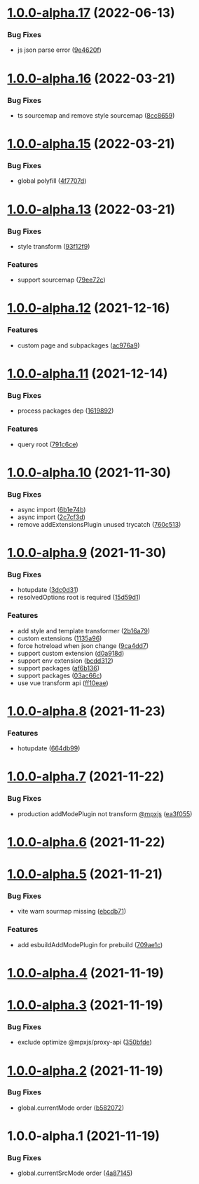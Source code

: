 # [1.0.0-alpha.17](https://github.com/mater1996/vite-plugin-mpx/compare/1.0.0-alpha.16...1.0.0-alpha.17) (2022-06-13)


### Bug Fixes

* js json parse error ([9e4620f](https://github.com/mater1996/vite-plugin-mpx/commit/9e4620ff38e0d09356b9672941313a5605ae0074))

# [1.0.0-alpha.16](https://github.com/mater1996/vite-plugin-mpx/compare/1.0.0-alpha.15...1.0.0-alpha.16) (2022-03-21)


### Bug Fixes

* ts sourcemap and remove style sourcemap ([8cc8659](https://github.com/mater1996/vite-plugin-mpx/commit/8cc8659f556c343cbddfed2f3d49b1243838853b))

# [1.0.0-alpha.15](https://github.com/mater1996/vite-plugin-mpx/compare/1.0.0-alpha.13...1.0.0-alpha.15) (2022-03-21)


### Bug Fixes

* global polyfill ([4f7707d](https://github.com/mater1996/vite-plugin-mpx/commit/4f7707d6ed0955f1a013885a691f2c6794aa627f))

# [1.0.0-alpha.13](https://github.com/mater1996/vite-plugin-mpx/compare/1.0.0-alpha.12...1.0.0-alpha.13) (2022-03-21)


### Bug Fixes

* style transform ([93f12f9](https://github.com/mater1996/vite-plugin-mpx/commit/93f12f97b5a241c2d52aba589f22bc1835a3fa4d))


### Features

* support sourcemap ([79ee72c](https://github.com/mater1996/vite-plugin-mpx/commit/79ee72c2221ec7fe5f70bd898a124da50701cb07))

# [1.0.0-alpha.12](https://github.com/mater1996/vite-plugin-mpx/compare/1.0.0-alpha.11...1.0.0-alpha.12) (2021-12-16)


### Features

* custom page and subpackages ([ac976a9](https://github.com/mater1996/vite-plugin-mpx/commit/ac976a9302f08b79bc3f9b8236e9699aa3db0a49))

# [1.0.0-alpha.11](https://github.com/mater1996/vite-plugin-mpx/compare/1.0.0-alpha.10...1.0.0-alpha.11) (2021-12-14)


### Bug Fixes

* process packages dep ([1619892](https://github.com/mater1996/vite-plugin-mpx/commit/1619892c4428d9be95d24198e366a17ba804a9fd))


### Features

* query root ([791c6ce](https://github.com/mater1996/vite-plugin-mpx/commit/791c6cee83e9186a6d5397760cf4858e382988d0))

# [1.0.0-alpha.10](https://github.com/mater1996/vite-plugin-mpx/compare/1.0.0-alpha.9...1.0.0-alpha.10) (2021-11-30)


### Bug Fixes

* async import ([6b1e74b](https://github.com/mater1996/vite-plugin-mpx/commit/6b1e74b7086ffe0b546f511e14250a20f808bcae))
* async import ([2c7cf3d](https://github.com/mater1996/vite-plugin-mpx/commit/2c7cf3d9dfd410b4d80bb8e6bd6af46d00debcec))
* remove addExtensionsPlugin unused trycatch ([760c513](https://github.com/mater1996/vite-plugin-mpx/commit/760c513721d92b7eeff30a446e414d8a28ce2782))

# [1.0.0-alpha.9](https://github.com/mater1996/vite-plugin-mpx/compare/1.0.0-alpha.8...1.0.0-alpha.9) (2021-11-30)


### Bug Fixes

* hotupdate ([3dc0d31](https://github.com/mater1996/vite-plugin-mpx/commit/3dc0d3198f4622497f5b0537716693f002cf0322))
* resolvedOptions root is required ([15d59d1](https://github.com/mater1996/vite-plugin-mpx/commit/15d59d164b57df55edfe87ebe451c2186b965d29))


### Features

* add style and template transformer ([2b16a79](https://github.com/mater1996/vite-plugin-mpx/commit/2b16a795c1c597aaaa92bbbf83439fb3e1d79173))
* custom extensions ([1135a96](https://github.com/mater1996/vite-plugin-mpx/commit/1135a96d4ce3021bd0464da5942cb61326230772))
* force hotreload when json change ([9ca4dd7](https://github.com/mater1996/vite-plugin-mpx/commit/9ca4dd7b7dcf7c7b2c18fec0dc568c0b3e10e6fa))
* support custom extension ([d0a918d](https://github.com/mater1996/vite-plugin-mpx/commit/d0a918db30e101d7e02157ee31cdcb54e9ba3498))
* support env extension ([bcdd312](https://github.com/mater1996/vite-plugin-mpx/commit/bcdd3122cd2c43f039875164855ffb300dad9b3f))
* support packages ([af6b136](https://github.com/mater1996/vite-plugin-mpx/commit/af6b136077e43d28541e60a8e76bbf75004710fb))
* support packages ([03ac66c](https://github.com/mater1996/vite-plugin-mpx/commit/03ac66cbaddd655bfe0655b1b905da1a1c456a7e))
* use vue transform api ([ff10eae](https://github.com/mater1996/vite-plugin-mpx/commit/ff10eae71c86347f93935f3ab023a0545303cf74))

# [1.0.0-alpha.8](https://github.com/mater1996/vite-plugin-mpx/compare/1.0.0-alpha.7...1.0.0-alpha.8) (2021-11-23)


### Features

* hotupdate ([664db99](https://github.com/mater1996/vite-plugin-mpx/commit/664db9941a42137f45095989683dd4f4a26cba9b))

# [1.0.0-alpha.7](https://github.com/mater1996/vite-plugin-mpx/compare/1.0.0-alpha.6...1.0.0-alpha.7) (2021-11-22)


### Bug Fixes

* production addModePlugin not transform [@mpxjs](https://github.com/mpxjs) ([ea3f055](https://github.com/mater1996/vite-plugin-mpx/commit/ea3f0556e0cd08eb4a5b44aa6a9d2bb5cdc76bd5))

# [1.0.0-alpha.6](https://github.com/mater1996/vite-plugin-mpx/compare/1.0.0-alpha.5...1.0.0-alpha.6) (2021-11-22)

# [1.0.0-alpha.5](https://github.com/mater1996/vite-plugin-mpx/compare/1.0.0-alpha.4...1.0.0-alpha.5) (2021-11-21)


### Bug Fixes

* vite warn sourmap missing ([ebcdb71](https://github.com/mater1996/vite-plugin-mpx/commit/ebcdb7199fb0490fddcb1d591a25dd03aeb21cd7))


### Features

* add esbuildAddModePlugin for prebuild ([709ae1c](https://github.com/mater1996/vite-plugin-mpx/commit/709ae1c239df8ec947b3e82ac7dfef88dfb8a98a))

# [1.0.0-alpha.4](https://github.com/mater1996/vite-plugin-mpx/compare/1.0.0-alpha.3...1.0.0-alpha.4) (2021-11-19)

# [1.0.0-alpha.3](https://github.com/mater1996/vite-plugin-mpx/compare/1.0.0-alpha.2...1.0.0-alpha.3) (2021-11-19)


### Bug Fixes

* exclude optimize @mpxjs/proxy-api ([350bfde](https://github.com/mater1996/vite-plugin-mpx/commit/350bfde6a07c0ffc2f9e0b7bac0b006f840ed00f))

# [1.0.0-alpha.2](https://github.com/mater1996/vite-plugin-mpx/compare/1.0.0-alpha.1...1.0.0-alpha.2) (2021-11-19)


### Bug Fixes

* global.currentMode order ([b582072](https://github.com/mater1996/vite-plugin-mpx/commit/b58207258c505dce9f47fcd991bf4f0bb7c72cfc))

# 1.0.0-alpha.1 (2021-11-19)


### Bug Fixes

* global.currentSrcMode order ([4a87145](https://github.com/mater1996/vite-plugin-mpx/commit/4a87145c55c6c988613a5b274599dce1aa95f108))

